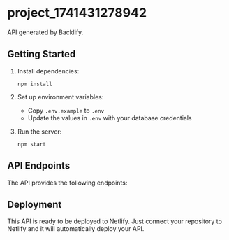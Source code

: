 
# project_1741431278942

API generated by Backlify.

## Getting Started

1. Install dependencies:
   ```
   npm install
   ```

2. Set up environment variables:
   - Copy `.env.example` to `.env`
   - Update the values in `.env` with your database credentials

3. Run the server:
   ```
   npm start
   ```

## API Endpoints

The API provides the following endpoints:



## Deployment

This API is ready to be deployed to Netlify. Just connect your repository to Netlify and it will automatically deploy your API.
